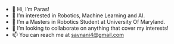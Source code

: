 - 👋 Hi, I’m Paras!
- 👀 I’m interested in Robotics, Machine Learning and AI.
- 🌱 I’m a Masters in Robotics Student at University Of Maryland.
- 💞️ I’m looking to collaborate on anything that cover my interests!
- 📫 You can reach me at [savnani4@gmail.com](savnani4@gmail.com)

<!---
savnani5/savnani5 is a ✨ special ✨ repository because its `README.md` (this file) appears on your GitHub profile.
You can click the Preview link to take a look at your changes.
--->
